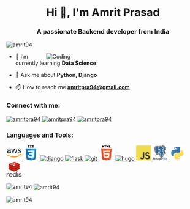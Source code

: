<!-- ![Header Image](https://ik.imagekit.io/8fh0zzm0gxio/header-image.png) -->
<h1 align="center">Hi 👋, I'm Amrit Prasad</h1>
<h3 align="center">A passionate Backend developer from India</h3>


<p align="left"> <img src="https://komarev.com/ghpvc/?username=amrit94&label=Profile%20views&color=0e75b6&style=flat" alt="amrit94" /> </p>


<img align='right' alt='Coding' width='400' src='https://miro.medium.com/max/1360/0*7Q3yvSIv_t0ioJ-Z.gif'>

- 🌱 I’m currently learning **Data Science**

- 💬 Ask me about **Python, Django**

- 📫 How to reach me **amritpra94@gmail.com**

<h3 align="left">Connect with me:</h3>
<p align="left">
  <a href="https://linkedin.com/in/amritpra94" target="blank"><img align="center" src="https://ik.imagekit.io/8fh0zzm0gxio/linkedin.png" alt="amritpra94" height="30" width="40" /></a>
  <a href="https://github.com/amrit94/" target="blank"><img align="center" src="https://cdn.jsdelivr.net/npm/simple-icons@3.0.1/icons/github.svg" alt="amritpra94" height="30" width="40" /></a>
  <a href="https://stackoverflow.com/users/8186405/amrit-prasad?tab=profile" target="blank"><img align="center" src="https://cdn.jsdelivr.net/npm/simple-icons@3.0.1/icons/stackoverflow.svg" alt="amritpra94" height="30" width="40" /></a>
</p>

<h3 align="left">Languages and Tools:</h3>
<p align="left"> <a href="https://aws.amazon.com" target="_blank" rel="noreferrer"> <img src="https://raw.githubusercontent.com/devicons/devicon/master/icons/amazonwebservices/amazonwebservices-original-wordmark.svg" alt="aws" width="40" height="40"/> </a> <a href="https://www.w3schools.com/css/" target="_blank" rel="noreferrer"> <img src="https://raw.githubusercontent.com/devicons/devicon/master/icons/css3/css3-original-wordmark.svg" alt="css3" width="40" height="40"/> </a> <a href="https://www.djangoproject.com/" target="_blank" rel="noreferrer"> <img src="https://cdn.worldvectorlogo.com/logos/django.svg" alt="django" width="40" height="40"/> </a> <a href="https://flask.palletsprojects.com/" target="_blank" rel="noreferrer"> <img src="https://www.vectorlogo.zone/logos/pocoo_flask/pocoo_flask-icon.svg" alt="flask" width="40" height="40"/> </a> <a href="https://git-scm.com/" target="_blank" rel="noreferrer"> <img src="https://www.vectorlogo.zone/logos/git-scm/git-scm-icon.svg" alt="git" width="40" height="40"/> </a> <a href="https://www.w3.org/html/" target="_blank" rel="noreferrer"> <img src="https://raw.githubusercontent.com/devicons/devicon/master/icons/html5/html5-original-wordmark.svg" alt="html5" width="40" height="40"/> </a> <a href="https://gohugo.io/" target="_blank" rel="noreferrer"> <img src="https://api.iconify.design/logos-hugo.svg" alt="hugo" width="40" height="40"/> </a> <a href="https://developer.mozilla.org/en-US/docs/Web/JavaScript" target="_blank" rel="noreferrer"> <img src="https://raw.githubusercontent.com/devicons/devicon/master/icons/javascript/javascript-original.svg" alt="javascript" width="40" height="40"/> </a> <a href="https://www.postgresql.org" target="_blank" rel="noreferrer"> <img src="https://raw.githubusercontent.com/devicons/devicon/master/icons/postgresql/postgresql-original-wordmark.svg" alt="postgresql" width="40" height="40"/> </a> <a href="https://www.python.org" target="_blank" rel="noreferrer"> <img src="https://raw.githubusercontent.com/devicons/devicon/master/icons/python/python-original.svg" alt="python" width="40" height="40"/> </a> <a href="https://redis.io" target="_blank" rel="noreferrer"> <img src="https://raw.githubusercontent.com/devicons/devicon/master/icons/redis/redis-original-wordmark.svg" alt="redis" width="40" height="40"/> </a> </p>

<p><img align="left" src="https://github-readme-stats.vercel.app/api/top-langs?username=amrit94&&show_icons=true&locale=en&layout=compact" alt="amrit94" /></p>

<p>&nbsp;<img align="center" src="https://github-readme-stats.vercel.app/api?username=amrit94&count_private=true&show_icons=true&locale=en" alt="amrit94" /></p>

<p><img align="center" src="https://github-readme-streak-stats.herokuapp.com/?user=amrit94&count_private=true" alt="amrit94" /></p>

